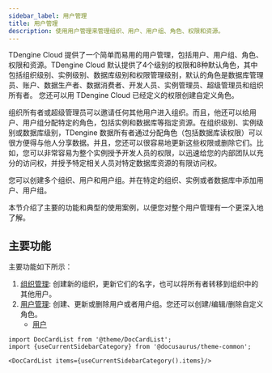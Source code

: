 ```yaml
---
sidebar_label: 用户管理
title: 用户管理
description: 使用用户管理来管理组织、用户、用户组、角色、权限和资源。
---
```


TDengine Cloud 提供了一个简单而易用的用户管理，包括用户、用户组、角色、权限和资源。TDengine Cloud 默认提供了4个级别的权限和8种默认角色，其中包括组织级别、实例级别、数据库级别和权限管理级别，默认的角色是数据库管理员、账户、数据生产者、数据消费者、开发人员、实例管理员、超级管理员和组织所有者。 您还可以用 TDengine Cloud 已经定义的权限创建自定义角色。

组织所有者或超级管理员可以邀请任何其他用户进入组织。而且，他还可以给用户、用户组分配特定的角色，包括实例和数据库等指定资源。在组织级别、实例级别或数据库级别，TDengine 数据所有者通过分配角色（包括数据库读权限）可以很方便得与他人分享数据。并且，您还可以很容易地更新这些权限或删除它们。比如，您可以非常容易为整个实例授予开发人员的权限，以迅速给您的内部团队以充分的访问权，并授予特定相关人员对特定数据库资源的有限访问权。

您可以创建多个组织、用户和用户组。并在特定的组织、实例或者数据库中添加用户、用户组。

本节介绍了主要的功能和典型的使用案例，以便您对整个用户管理有一个更深入地了解。

## 主要功能

主要功能如下所示：

1. [组织管理](./orgs/): 创建新的组织，更新它们的名字，也可以将所有者转移到组织中的其他用户。
2. [用户管理](./users/): 创建、更新或删除用户或者用户组。您还可以创建/编辑/删除自定义角色。
    - [用户](./users/users)

```mdx-code-block
import DocCardList from '@theme/DocCardList';
import {useCurrentSidebarCategory} from '@docusaurus/theme-common';

<DocCardList items={useCurrentSidebarCategory().items}/>
```
